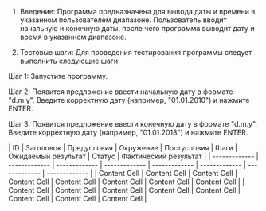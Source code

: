 1. Введение:
Программа предназначена для вывода даты и времени в указанном пользователем диапазоне. Пользователь вводит начальную и конечную даты, после чего программа выводит дату и время в указанном диапазоне.

2. Тестовые шаги:
Для проведения тестирования программы следует выполнить следующие шаги:

Шаг 1: Запустите программу.

Шаг 2: Появится предложение ввести начальную дату в формате "d.m.y". Введите корректную дату (например, "01.01.2010") и нажмите ENTER.

Шаг 3: Появится предложение ввести конечную дату в формате "d.m.y". Введите корректную дату (например, "01.01.2018") и нажмите ENTER.

| ID  | Заголовок | Предусловия  | Окружение | Постусловия | Шаги  | Ожидаемый результат  | Статус | Фактический результат |
| ------------- | ------------- | ------------- | ------------- | ------------- | ------------- | ------------- | ------------- |
| Content Cell  | Content Cell  |  Content Cell  | Content Cell  | Content Cell  |  Content Cell  | Content Cell  | Content Cell  |
| Content Cell  | Content Cell  |  Content Cell  | Content Cell  | Content Cell  |  Content Cell  | Content Cell  | Content Cell  |

